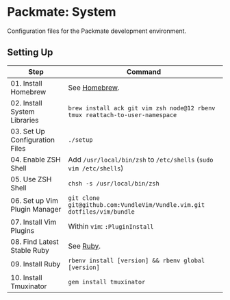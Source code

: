 # Packmate: System

Configuration files for the Packmate development environment.

## Setting Up

| Step                           | Command                                                                        |
| ------------------------------ | ------------------------------------------------------------------------------ |
| 01. Install Homebrew           | See [Homebrew](https://brew.sh).                                               |
| 02. Install System Libraries   | `brew install ack git vim zsh node@12 rbenv tmux reattach-to-user-namespace`   |
| 03. Set Up Configuration Files | `./setup`                                                                      |
| 04. Enable ZSH Shell           | Add `/usr/local/bin/zsh` to `/etc/shells` (`sudo vim /etc/shells`)             |
| 05. Use ZSH Shell              | `chsh -s /usr/local/bin/zsh`                                                   | 
| 06. Set up Vim Plugin Manager  | `git clone git@github.com:VundleVim/Vundle.vim.git dotfiles/vim/bundle`        |
| 07. Install Vim Plugins        | Within `vim`: `:PluginInstall`                                                 |
| 08. Find Latest Stable Ruby    | See [Ruby](https://www.ruby-lang.org/en/downloads/).                           |
| 09. Install Ruby               | `rbenv install [version] && rbenv global [version]`                            |
| 10. Install Tmuxinator         | `gem install tmuxinator`                                                       |
